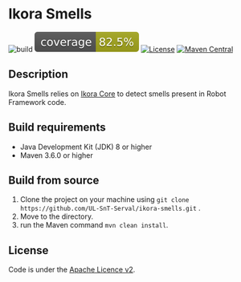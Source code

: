 # Ikora Smells

![build](https://github.com/UL-SnT-Serval/ikora-smells/workflows/build/badge.svg)
![codecov](.github/badges/jacoco.svg)
[![License](https://img.shields.io/badge/License-Apache%202.0-blue.svg)](https://opensource.org/licenses/Apache-2.0)
[![Maven Central](https://maven-badges.herokuapp.com/maven-central/lu.uni.serval/ikora-smells/badge.svg)](https://search.maven.org/search?q=g:lu.uni.serval%20ikora-core)

## Description

Ikora Smells relies on [Ikora Core](https://github.com/UL-SnT-Serval/ikora-core) to detect smells present in Robot Framework code.

## Build requirements

* Java Development Kit (JDK) 8 or higher
* Maven 3.6.0 or higher

## Build from source

1. Clone the project on your machine using ```git clone https://github.com/UL-SnT-Serval/ikora-smells.git``` .
2. Move to the directory.
3. run the Maven command ```mvn clean install```.


## License

Code is under the [Apache Licence v2](https://www.apache.org/licenses/LICENSE-2.0.txt).